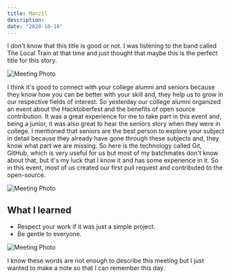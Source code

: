 ```yaml
---
title: Manzil
description: 
date: "2020-10-18"
---
```


I don't know that this title is good or not. I was listening to the band called The Local Train at that time and just thought that maybe this is the perfect title for this story.

![Meeting Photo](./meet1.png)

I think it's good to connect with your college alumni and seniors because they know how you can be better with your skill and, they help us to grow in our respective fields of interest. So yesterday our college alumni organized an event about the Hacktoberfest and the benefits of open source contribution. It was a great experience for me to take part in this event and, being a junior, it was also great to hear the seniors story when they were in college. I mentioned that seniors are the best person to explore your subject in detail because they already have gone through these subjects and, they know what part we are missing. So here is the technology called Git, GitHub, which is very useful for us but most of my batchmates don't know about that, but it's my luck that I know it and has some experience in it. So in this event, most of us created our first pull request and contributed to the open-source.

![Meeting Photo](./meet.png)

## What I learned 
 * Respect your work if it was just a simple project.
 * Be gentle to everyone.


![Meeting Photo](./meet2.png)


I know these words are not enough to describe this meeting but I just wanted to make a note so that I can remember this day.